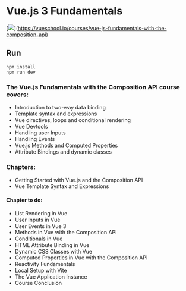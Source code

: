 # Vue.js 3 Fundamentals

[[![](https://vueschool.io/media/0b2faaa92e00e7b6d5937c127f65119f/vue-3-fundamentals-not-transparent.jpg)](https://vueschool.io/courses/vuejs-3-fundamentals)](https://vueschool.io/courses/vue-js-fundamentals-with-the-composition-api)

## Run
```
npm install
npm run dev
```

### The Vue.js Fundamentals with the Composition API course covers:
- Introduction to two-way data binding
- Template syntax and expressions
- Vue directives, loops and conditional rendering
- Vue Devtools
- Handling user Inputs
- Handling Events
- Vue.js Methods and Computed Properties
- Attribute Bindings and dynamic classes

### Chapters:
- Getting Started with Vue.js and the Composition API
- Vue Template Syntax and Expressions
#### Chapter to do:
- List Rendering in Vue
- User Inputs in Vue
- User Events in Vue 3
- Methods in Vue with the Composition API
- Conditionals in Vue
- HTML Attribute Binding in Vue
- Dynamic CSS Classes with Vue
- Computed Properties in Vue with the Composition API
- Reactivity Fundamentals
- Local Setup with Vite
- The Vue Application Instance
- Course Conclusion